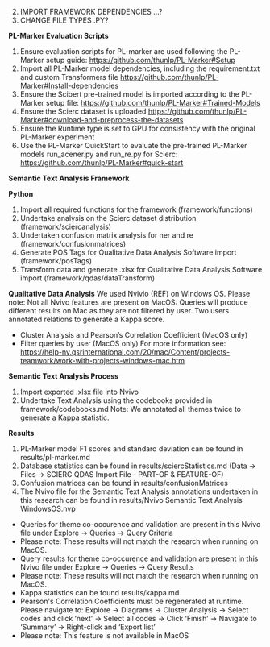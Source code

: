 2. IMPORT FRAMEWORK DEPENDENCIES ...?
3. CHANGE FILE TYPES .PY?


**PL-Marker Evaluation Scripts**
1. Ensure evaluation scripts for PL-marker are used following the PL-Marker setup guide: https://github.com/thunlp/PL-Marker#Setup
2. Import all PL-Marker model dependencies, including the requirement.txt and custom Transformers file https://github.com/thunlp/PL-Marker#Install-dependencies
3. Ensure the Scibert pre-trained model is imported according to the PL-Marker setup file: https://github.com/thunlp/PL-Marker#Trained-Models
4. Ensure the Scierc dataset is uploaded https://github.com/thunlp/PL-Marker#download-and-preprocess-the-datasets
5. Ensure the Runtime type is set to GPU for consistency with the original PL-Marker experiment
6. Use the PL-Marker QuickStart to evaluate the pre-trained PL-Marker models run_acener.py and  run_re.py for Scierc: https://github.com/thunlp/PL-Marker#quick-start

**Semantic Text Analysis Framework**

**Python**
1. Import all required functions for the framework (framework/functions)
2. Undertake analysis on the Scierc dataset distribution (framework/sciercanalysis)
3. Undertaken confusion matrix analysis for ner and re (framework/confusionmatrices)
4. Generate POS Tags for Qualitative Data Analysis Software import (framework/posTags)
5. Transform data and generate .xlsx for Qualitative Data Analysis Software import (framework/qdas/dataTransform)

**Qualitative Data Analysis**
We used Nvivio (REF) on Windows OS.
Please note: Not all Nvivo features are present on MacOS:
Queries will produce different results on Mac as they are not filtered by user.
Two users annotated relations to generate a Kappa score.
- Cluster Analysis and Pearson’s Correlation Coefficient (MacOS only)
- Filter queries by user (MacOS only)
For more information see: https://help-nv.qsrinternational.com/20/mac/Content/projects-teamwork/work-with-projects-windows-mac.htm

**Semantic Text Analysis Process**
1. Import exported .xlsx file into Nvivo
2. Undertake Text Analysis using the codebooks provided in framework/codebooks.md
Note: We annotated all themes twice to generate a Kappa statistic.

**Results**
1. PL-Marker model F1 scores and standard deviation can be found in results/pl-marker.md
2. Database statistics can be found in results/sciercStatistics.md (Data -> Files -> SCIERC QDAS Import File - PART-OF & FEATURE-OF)
3. Confusion matrices can be found in results/confusionMatrices
4. The Nvivo file for the Semantic Text Analysis annotations undertaken in this research can be found in results/Nvivo Semantic Text Analysis WindowsOS.nvp
- Queries for theme co-occurence and validation are present in this Nvivo file under Explore -> Queries -> Query Criteria
- Please note: These results will not match the research when running on MacOS.
- Query results for theme co-occurence and validation are present in this Nvivo file under Explore -> Queries -> Query Results
- Please note: These results will not match the research when running on MacOS.
- Kappa statistics can be found results/kappa.md
- Pearson's Correlation Coefficients must be regenerated at runtime. Please navigate to: Explore -> Diagrams -> Cluster Analysis -> Select codes and click ‘next’ -> Select all codes -> Click ‘Finish’ -> Navigate to ‘Summary’ -> Right-click and ‘Export list’
- Please note: This feature is not available in MacOS

